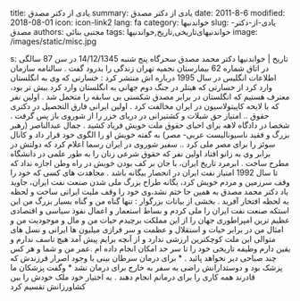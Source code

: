 title: یادی از دکتر مصدق
summary: یادی از دکتر مصدق
date: 2011-8-6
modified: 2018-08-01
icon:  icon-link2
lang: fa
category: خواندنیها
slug: یادی-از-دکتر-مصدق
authors: مجتبی بنائی
tags: خواندنیهای‌تاریخی,تاریخ,خواندنیها
image: /images/static/misc.jpg

s: تاریخ | خواندنیها دکتر محمد مصدق سحرگاه پنج شنبه 14/12/1345 در سن 87 سالگی در اتاق شماره 62 بیمارستان نجمیه تهران زندگی را بدرود گفت .   سالنامه سازمان اطلاعات انگلیس در سال 1995 درباره اش منتشر کرد :    خسارتی که وی به انگلستان وارد کرد از خسارتی که هیتلر در جنگ دوم جهانی به انگلستان وارد کرد بیش تر بود، معترف هستیم که انگلستان در برابر مصدق شکستی بی سابقه را متحمل شد .    اولین نفر که با لایحه کاپیتولاسیون در ایران مخالفت کرد .    اولین ایرانی فارق التحصیل در دکتری حقوق ..    امتیاز حق شیلات و کشتیرانی در دریای خزر را از شوروی باز پس گرفت .    شخصا در دادگاه لاهه برای احیای حقوق ملت خویش فریاد کشید .    جمال عبدالناصر (رهبر بزرگ و فقید ناسیونالیست عربی- مصر) به گفته خویش او را الگوی خود قرار داد و کانال سوئز را برای مصر ملی کرد ..    سفیر شوروی در ایران رسما اعلام کرد که دولتش در برابر وی به زانو افتاد    اولین نفر که حقوق شرعی زنان را به طور علمی در دانشگاه مطرح ساخت .    ابرمرد تاریخ ایران، با جان بر کف بودن خویش در راه وطن اجازه نداد که تا سال 1992 امتیاز نفت ایران در انحصار بیگانه باشد .    مجاهدت های کسی که خود را وقف سرزمین و مردم خویش کرد، یگانه طراح بزرگ ملی شدن صنعت نفت ایران، جاوید یاد دکتر محمد مصدق به همین جا ختم نشد،وی خود را وقف ملیت ایرانی ساخت و لحظه به لحظه افتخار آفرید .     بخشی از بیانات بزرگوار :   تنها گناه من و گناه بسیار بزرگ من این استکه صنعت نفت ایران را ملی کردم  و بساط استعمار و اعمال نفوذ سیاسی و اقتصادی عظیم ترین امپراطوری جهان را از این مملکت برچیدم    حیات من و مال و موجودیت من و امثال من در برابر حیات و استقلال و عظمت و سر فرازی میلیون ها ایرانی و نسل های متوالی این ملت کوچکترین ارزشی ندارد و از آنچه برایم پیش آمد هیچ تاسف ندارم و یقین دارم وظیفه تاریخی خود را تا سر حد امکان انجام داده ام .عمر من و شما و هر کس چند صباحی دیر نخواهد پائید .    * برای درمان سرطان بینی با وجود اصرار فرزندش که پزشک بود و دوستدارانش راضی به سفر به خارج برای درمان نشد *   وگفت پزشکان ما قادرند همه کاری را برای درمانم انجام دهند .    به اختیار خود ملک خودش را بین کشاورزانش تقسیم کرد